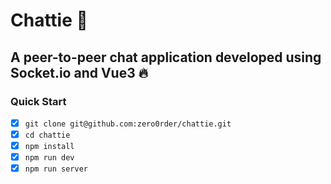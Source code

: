 # Chattie 🤖

## A peer-to-peer chat application developed using Socket.io and Vue3 🔥

### Quick Start

- [x] `git clone git@github.com:zero0rder/chattie.git`
- [x] `cd chattie`
- [x] `npm install`
- [x] `npm run dev`
- [x] `npm run server`
